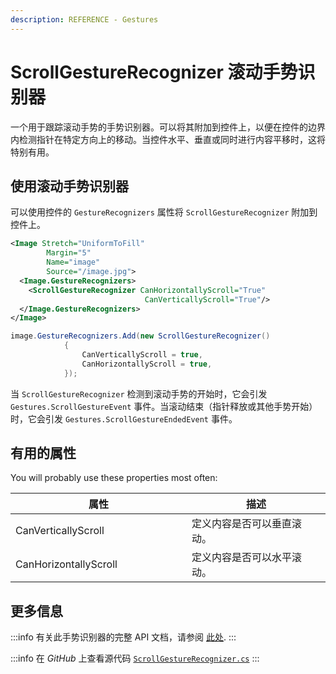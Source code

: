 ```yaml
---
description: REFERENCE - Gestures
---
```


# ScrollGestureRecognizer 滚动手势识别器

一个用于跟踪滚动手势的手势识别器。可以将其附加到控件上，以便在控件的边界内检测指针在特定方向上的移动。当控件水平、垂直或同时进行内容平移时，这将特别有用。

## 使用滚动手势识别器
可以使用控件的 `GestureRecognizers` 属性将 `ScrollGestureRecognizer` 附加到控件上。
```xml
<Image Stretch="UniformToFill"
        Margin="5"
        Name="image"
        Source="/image.jpg">
  <Image.GestureRecognizers>
    <ScrollGestureRecognizer CanHorizontallyScroll="True"
                              CanVerticallyScroll="True"/>
  </Image.GestureRecognizers>
</Image>
```

```csharp title='C#'
image.GestureRecognizers.Add(new ScrollGestureRecognizer()
            {
                CanVerticallyScroll = true,
                CanHorizontallyScroll = true,
            });
```

当 `ScrollGestureRecognizer` 检测到滚动手势的开始时，它会引发 `Gestures.ScrollGestureEvent` 事件。当滚动结束（指针释放或其他手势开始）时，它会引发 `Gestures.ScrollGestureEndedEvent` 事件。

## 有用的属性

You will probably use these properties most often:

<table>
    <thead>
      <tr>
        <th width="266">属性</th>
        <th>描述</th>
      </tr>
    </thead>
    <tbody>
      <tr>
        <td>CanVerticallyScroll</td>
        <td>定义内容是否可以垂直滚动。</td>
      </tr>
      <tr>
        <td>CanHorizontallyScroll</td>
        <td>定义内容是否可以水平滚动。</td>
      </tr>
    </tbody>
  </table>


## 更多信息

:::info
有关此手势识别器的完整 API 文档，请参阅 [此处](https://api-docs.avaloniaui.net/docs/T_Avalonia_Input_GestureRecognizers_ScrollGestureRecognizer).
:::

:::info
在 _GitHub_ 上查看源代码 [`ScrollGestureRecognizer.cs`](https://github.com/AvaloniaUI/Avalonia/blob/master/src/Avalonia.Base/Input/GestureRecognizers/ScrollGestureRecognizer.cs)
:::
